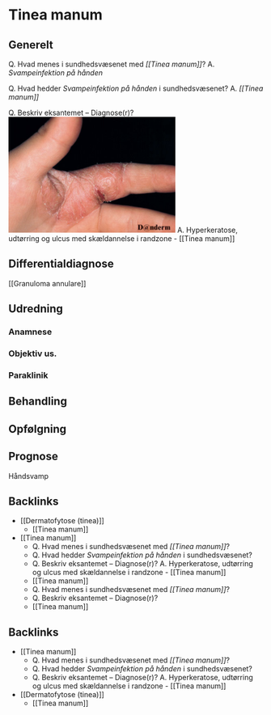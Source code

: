 # Tinea manum
## Generelt
Q. Hvad menes i sundhedsvæsenet med *[[Tinea manum]]*? 
A. *Svampeinfektion på hånden*

Q. Hvad hedder *Svampeinfektion på hånden* i sundhedsvæsenet? 
A. *[[Tinea manum]]* 

Q. Beskriv eksantemet – Diagnose(r)?
![](BearImages/3B3E4039-30D0-4E96-B731-6C5880653253-731-000008142E281D37/F914A369-0C61-4537-A8BC-656AE1961F80.png)
A. Hyperkeratose, udtørring og ulcus med skældannelse i randzone - [[Tinea manum]]

## Differentialdiagnose
[[Granuloma annulare]]

## Udredning
### Anamnese

### Objektiv us.

### Paraklinik

## Behandling


## Opfølgning


## Prognose

Håndsvamp

<!-- #anki/deck/Medicine #anki/tag/med/Derma -->

## Backlinks
* [[Dermatofytose (tinea)]]
	* [[Tinea manum]]
* [[Tinea manum]]
	* Q. Hvad menes i sundhedsvæsenet med *[[Tinea manum]]*? 
	* Q. Hvad hedder *Svampeinfektion på hånden* i sundhedsvæsenet? 
	* Q. Beskriv eksantemet – Diagnose(r)?
A. Hyperkeratose, udtørring og ulcus med skældannelse i randzone - [[Tinea manum]]
	* [[Tinea manum]]
	* Q. Hvad menes i sundhedsvæsenet med *[[Tinea manum]]*? 
	* Q. Beskriv eksantemet – Diagnose(r)?
	* [[Tinea manum]]

## Backlinks
* [[Tinea manum]]
	* Q. Hvad menes i sundhedsvæsenet med *[[Tinea manum]]*? 
	* Q. Hvad hedder *Svampeinfektion på hånden* i sundhedsvæsenet? 
	* Q. Beskriv eksantemet – Diagnose(r)?
A. Hyperkeratose, udtørring og ulcus med skældannelse i randzone - [[Tinea manum]]
* [[Dermatofytose (tinea)]]
	* [[Tinea manum]]

<!-- {BearID:0ED8019C-1B89-430D-A92F-BA9D38734E5F-62499-00007EB2700858BD} -->

